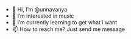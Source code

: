 - 👋 Hi, I’m @unnavanya
- 👀 I’m interested in music
- 🌱 I’m currently learning to get what i want
- 📫 How to reach me? Just send me message

<!---
unnavanya/unnavanya is a ✨ special ✨ repository because its `README.md` (this file) appears on your GitHub profile.
You can click the Preview link to take a look at your changes.
--->
